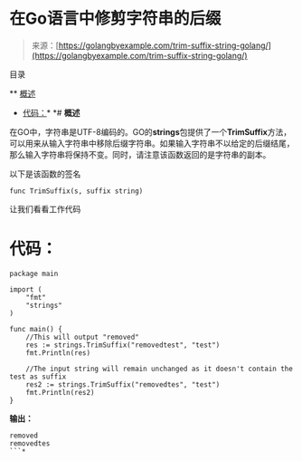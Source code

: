 <!--yml

类别：未分类

日期：2024-10-13 06:12:40

-->

# 在Go语言中修剪字符串的后缀

> 来源：[https://golangbyexample.com/trim-suffix-string-golang/](https://golangbyexample.com/trim-suffix-string-golang/)

目录

**   [概述](#Overview "Overview")

+   [代码：](#Code "Code:")*  *# **概述**

在GO中，字符串是UTF-8编码的。GO的**strings**包提供了一个**TrimSuffix**方法，可以用来从输入字符串中移除后缀字符串。如果输入字符串不以给定的后缀结尾，那么输入字符串将保持不变。同时，请注意该函数返回的是字符串的副本。

以下是该函数的签名

```
func TrimSuffix(s, suffix string)
```

让我们看看工作代码

# **代码：**

```
package main

import (
    "fmt"
    "strings"
)

func main() {
    //This will output "removed"
    res := strings.TrimSuffix("removedtest", "test")
    fmt.Println(res)

    //The input string will remain unchanged as it doesn't contain the test as suffix
    res2 := strings.TrimSuffix("removedtes", "test")
    fmt.Println(res2)
}
```

**输出：**

```
removed
removedtes
```*
